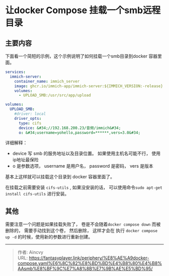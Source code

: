 # 让docker Compose 挂载一个smb远程目录


## 主要内容

下面看一个简短的示例，这个示例说明了如何挂载一个smb目录到docker 容器里面。 

```yaml
services:
  immich-server:
    container_name: immich_server
    image: ghcr.io/immich-app/immich-server:${IMMICH_VERSION:-release}
    volumes:
      - UPLOAD_SMB:/usr/src/app/upload

volumes:
  UPLOAD_SMB:
    #driver: local
    driver_opts:
      type: cifs
      device: &#34;//192.168.200.23/音频/immich&#34;
      o: &#34;username=yohello,password=******,vers=3.0&#34;
```

详细解释： 
- device 写 smb 的服务地址以及目录位置。 如果使用主机名可能不行， 使用ip地址最保险
- o 是参数选项，  username 是用户名， password 是密码，  vers 是版本 


基本上这样就可以挂载这个目录到 docker 容器里面了。  

在挂载之前需要安装 `cifs-utils` , 如果没安装的话， 可以使用命令`sudo apt-get install cifs-utils` 进行安装。 

## 其他

需要注意一个问题是如果挂载失败了， 卷是不会随着`docker compose down` 而被删除的， 需要手动找到这个卷， 然后删除， 这样才会在 执行 `docker compose up -d` 的时候，使用新的参数进行重新创建。 



---

> 作者: Aincvy  
> URL: https://fantasyplayer.link/periphery/%E8%AE%A9docker-compose.yaml%E6%8C%82%E8%BD%BD%E4%B8%80%E4%B8%AAsmb%E8%BF%9C%E7%A8%8B%E7%9B%AE%E5%BD%95/  

